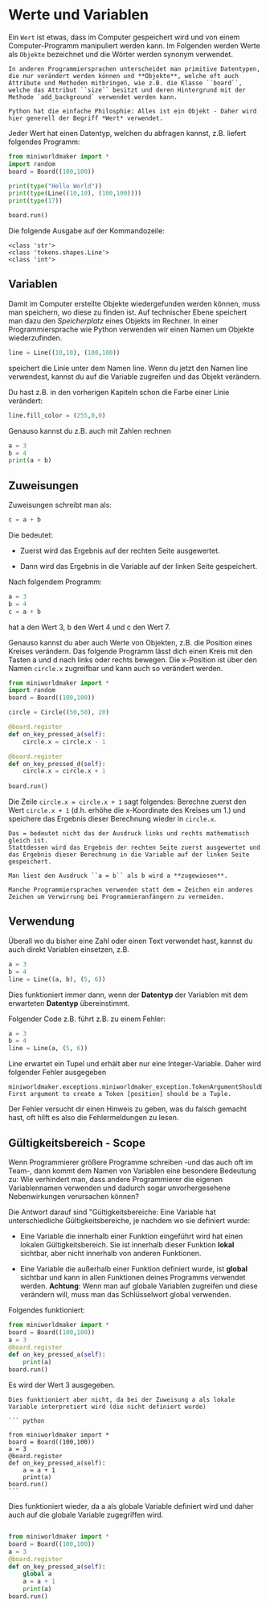 # Werte und Variablen

Ein `Wert` ist etwas, dass im Computer gespeichert wird und von einem Computer-Programm manipuliert werden kann. Im Folgenden werden Werte als ``Objekte`` bezeichnet und die Wörter werden synonym verwendet.

```{note}
In anderen Programmiersprachen unterscheidet man primitive Datentypen, die nur verändert werden können und **Objekte**, welche oft auch Attribute und Methoden mitbringen, wie z.B. die Klasse ``board``, welche das Attribut ``size`` besitzt und deren Hintergrund mit der Methode `add_background` verwendet werden kann.

Python hat die einfache Philosphie: Alles ist ein Objekt - Daher wird hier generell der Begriff *Wert* verwendet.
```

Jeder Wert hat einen Datentyp, welchen du abfragen kannst, z.B. liefert folgendes Programm:

``` python
from miniworldmaker import *
import random
board = Board((100,100))

print(type("Hello World"))
print(type(Line((10,10), (100,100))))
print(type(17))

board.run()
```

Die folgende Ausgabe auf der Kommandozeile:

```
<class 'str'>
<class 'tokens.shapes.Line'>
<class 'int'>
```

## Variablen

Damit im Computer erstellte Objekte wiedergefunden werden können, muss man speichern, wo diese zu finden ist. Auf technischer Ebene speichert man dazu den *Speicherplatz* eines Objekts im Rechner. In einer Programmiersprache wie Python verwenden wir einen Namen um Objekte wiederzufinden.

``` python
line = Line((10,10), (100,100))
```

speichert die Linie unter dem Namen line. Wenn du jetzt den Namen line verwendest, kannst du auf die Variable zugreifen und das Objekt verändern.

Du hast z.B. in den vorherigen Kapiteln schon die Farbe einer Linie verändert:

``` python
line.fill_color = (255,0,0)
```

Genauso kannst du z.B. auch mit Zahlen rechnen

``` python
a = 3
b = 4
print(a + b)
```

## Zuweisungen

Zuweisungen schreibt man als:

``` python
c = a + b
```
Die bedeutet:

  - Zuerst wird das Ergebnis auf der rechten Seite ausgewertet.

  - Dann wird das Ergebnis in die Variable auf der linken Seite gespeichert.

Nach folgendem Programm:

``` python
a = 3
b = 4
c = a + b
```

hat a den Wert 3, b den Wert 4 und c den Wert 7.

Genauso kannst du aber auch Werte von Objekten, z.B. die Position eines Kreises verändern. Das folgende Programm lässt dich einen Kreis mit den Tasten a und d nach links oder rechts bewegen. Die x-Position ist über den Namen ``circle.x`` zugreifbar und kann auch so verändert werden.

``` python
from miniworldmaker import *
import random
board = Board((100,100))

circle = Circle((50,50), 20)

@board.register
def on_key_pressed_a(self):
    circle.x = circle.x - 1

@board.register
def on_key_pressed_d(self):
    circle.x = circle.x + 1
    
board.run()
```

Die Zeile ``circle.x = circle.x + 1`` sagt folgendes: Berechne zuerst den Wert ``circle.x + 1`` (d.h. erhöhe die x-Koordinate des Kreises um 1.) und speichere das Ergebnis dieser Berechnung wieder in ``circle.x``.

```{note}
Das = bedeutet nicht das der Ausdruck links und rechts mathematisch gleich ist. 
Stattdessen wird das Ergebnis der rechten Seite zuerst ausgewertet und das Ergebnis dieser Berechnung in die Variable auf der linken Seite gespeichert.

Man liest den Ausdruck ``a = b`` als b wird a **zugewiesen**.

Manche Programmiersprachen verwenden statt dem = Zeichen ein anderes Zeichen um Verwirrung bei Programmieranfängern zu vermeiden.
```

## Verwendung

Überall wo du bisher eine Zahl oder einen Text verwendet hast, kannst du auch direkt Variablen einsetzen, z.B.

``` python
a = 3
b = 4
line = Line((a, b), (5, 6))
``` 

Dies funktioniert immer dann, wenn der **Datentyp** der Variablen mit dem erwarteten **Datentyp** übereinstimmt. 


Folgender Code z.B. führt z.B. zu einem Fehler:

``` python
a = 3
b = 4
line = Line(a, (5, 6))
``` 

Line erwartet ein Tupel und erhält aber nur eine Integer-Variable. Daher wird folgender Fehler ausgegeben

```
miniworldmaker.exceptions.miniworldmaker_exception.TokenArgumentShouldBeTuple: First argument to create a Token [position] should be a Tuple. 
```

Der Fehler versucht dir einen Hinweis zu geben, was du falsch gemacht hast, oft hilft es also die Fehlermeldungen zu lesen.


## Gültigkeitsbereich - Scope

Wenn Programmierer größere Programme schreiben -und das auch oft im Team-, dann kommt dem Namen von Variablen eine besondere Bedeutung zu: Wie verhindert man, dass andere Programmierer die eigenen Variablennamen verwenden und dadurch sogar unvorhergesehene Nebenwirkungen verursachen können?

Die Antwort darauf sind "Gültigkeitsbereiche: Eine Variable hat unterschiedliche Gültigkeitsbereiche, je nachdem wo sie definiert wurde:

  * Eine Variable die innerhalb einer Funktion eingeführt wird hat einen lokalen Gültigkeitsbereich. Sie ist innerhalb dieser Funktion **lokal** sichtbar, aber nicht innerhalb von anderen Funktionen.

  * Eine Variable die außerhalb einer Funktion definiert wurde, ist **global** sichtbar und kann in allen Funktionen deines Programms verwendet werden. **Achtung**: Wenn man auf globale Variablen zugreifen und diese verändern will, muss man das Schlüsselwort global verwenden.

  Folgendes funktioniert:

  ``` python
  from miniworldmaker import *
  board = Board((100,100))
  a = 3
  @board.register
  def on_key_pressed_a(self):
      print(a)
  board.run()
  ```
  
  Es wird der Wert 3 ausgegeben.

  ````{warning}
  Dies funktioniert aber nicht, da bei der Zuweisung a als lokale Variable interpretiert wird (die nicht definiert wurde)

  ``` python

  from miniworldmaker import *
  board = Board((100,100))
  a = 3
  @board.register
  def on_key_pressed_a(self):
      a = a + 1
      print(a)
  board.run()
  ```
  ````
  
  Dies funktioniert wieder, da a als globale Variable definiert wird und daher auch auf die globale Variable zugegriffen wird.

  ``` python

  from miniworldmaker import *
  board = Board((100,100))
  a = 3
  @board.register
  def on_key_pressed_a(self):
      global a
      a = a + 1
      print(a)
  board.run()
  ```


